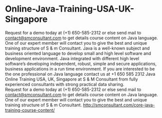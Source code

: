 # Online-Java-Training-USA-UK-Singapore
Request for a demo today at (+1) 650-585-2312 or else send mail to contact@smconsultant.com to get details course content on Java language. One of our expert member will contact you to give the best and unique training structure of S &amp; m Consultant.
Java is a well-known subject and business oriented language to develop small and high level software and development environment. Java integrated with different high level software’s developing independent, robust, simple and secure applications, business applications in a run time environment. 
        If you are interested to be the one professional on Java language contact us at +1 650 585 2312 Java Online Training USA, UK, Singapore at S & M Consultant from fully experienced consultants with strong practical data sharing.  
      Request for a demo today at (+1) 650-585-2312 or else send mail to contact@smconsultant.com to get details course content on Java language. One of our expert member will contact you to give the best and unique training structure of S & m Consultant.
http://smconsultant.com/core-java-training-course-content/
